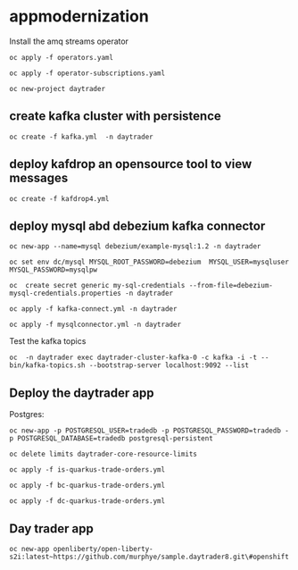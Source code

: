 # appmodernization

Install the amq streams operator

`oc apply -f operators.yaml`

`oc apply -f operator-subscriptions.yaml`

`oc new-project daytrader`

## create kafka cluster with persistence

`oc create -f kafka.yml  -n daytrader`

## deploy kafdrop an opensource tool to view messages

`oc create -f kafdrop4.yml`

## deploy mysql abd debezium kafka connector

`oc new-app --name=mysql debezium/example-mysql:1.2 -n daytrader`

`oc set env dc/mysql MYSQL_ROOT_PASSWORD=debezium  MYSQL_USER=mysqluser MYSQL_PASSWORD=mysqlpw`

`oc  create secret generic my-sql-credentials --from-file=debezium-mysql-credentials.properties -n daytrader`

`oc apply -f kafka-connect.yml -n daytrader`

`oc apply -f mysqlconnector.yml -n daytrader`

Test the kafka topics

`oc  -n daytrader exec daytrader-cluster-kafka-0 -c kafka -i -t -- bin/kafka-topics.sh --bootstrap-server localhost:9092 --list`

## Deploy the daytrader app

Postgres:

`oc new-app -p POSTGRESQL_USER=tradedb -p POSTGRESQL_PASSWORD=tradedb -p POSTGRESQL_DATABASE=tradedb postgresql-persistent`

`oc delete limits daytrader-core-resource-limits`

`oc apply -f is-quarkus-trade-orders.yml`

`oc apply -f bc-quarkus-trade-orders.yml`

`oc apply -f dc-quarkus-trade-orders.yml`

## Day trader app

`oc new-app openliberty/open-liberty-s2i:latest~https://github.com/murphye/sample.daytrader8.git\#openshift`


